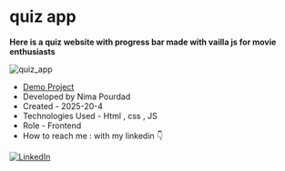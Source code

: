 # quiz app
**Here is a quiz website with progress bar made with vailla js for movie enthusiasts**

![quiz_app](![Image](https://github.com/user-attachments/assets/e9bad9e7-df8d-488d-b769-7eefdc3bafc8))
- [Demo Project](https://nima-frontend.github.io/quiz-app/)
- Developed by Nima Pourdad
- Created - 2025-20-4
- Technologies Used - Html , css , JS 
- Role - Frontend
- How to reach me : with my linkedin  👇
  
[![LinkedIn](https://img.shields.io/badge/LinkedIn-0077B5?style=for-the-badge&logo=linkedin&logoColor=white)](https://linkedin.com/in/nima-pourdad-b2a5bb331)
